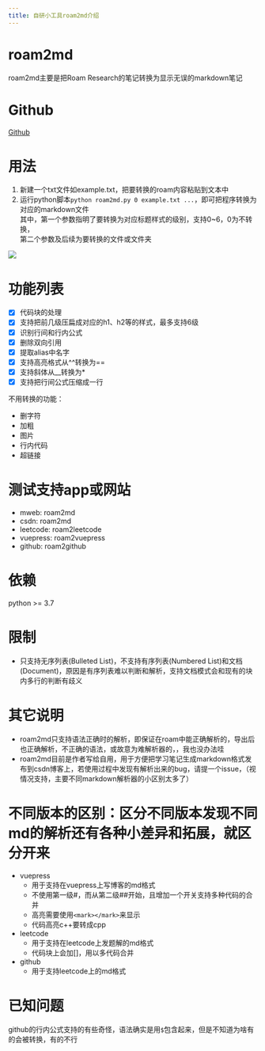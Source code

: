 ```yaml
---
title: 自研小工具roam2md介绍
---
```



# roam2md
roam2md主要是把Roam Research的笔记转换为显示无误的markdown笔记

# Github
[Github](https://github.com/shiqi-lu/roam2md)


# 用法
1. 新建一个txt文件如example.txt，把要转换的roam内容粘贴到文本中
2. 运行python脚本`python roam2md.py 0 example.txt ...`，即可把程序转换为对应的markdown文件<br>
其中，第一个参数指明了要转换为对应标题样式的级别，支持0~6，0为不转换，<br>
第二个参数及后续为要转换的文件或文件夹

![](https://img.shiqi-lu.tech/202308100952158.jpeg)

# 功能列表
* [x] 代码块的处理
* [x] 支持把前几级压扁成对应的h1、h2等的样式，最多支持6级
* [x] 识别行间和行内公式
* [x] 删除双向引用
* [x] 提取alias中名字
* [x] 支持高亮格式从^^转换为==
* [x] 支持斜体从__转换为*
* [x] 支持把行间公式压缩成一行

不用转换的功能：
* 删字符
* 加粗
* 图片
* 行内代码
* 超链接

# 测试支持app或网站
* mweb: roam2md
* csdn: roam2md
* leetcode: roam2leetcode
* vuepress: roam2vuepress
* github: roam2github

# 依赖
python >= 3.7

# 限制
- 只支持无序列表(Bulleted List)，不支持有序列表(Numbered List)和文档(Document)，原因是有序列表难以判断和解析，支持文档模式会和现有的块内多行的判断有歧义

# 其它说明
- roam2md只支持语法正确时的解析，即保证在roam中能正确解析的，导出后也正确解析，不正确的语法，或故意为难解析器的，，我也没办法哇
- roam2md目前是作者写给自用，用于方便把学习笔记生成markdown格式发布到csdn博客上，若使用过程中发现有解析出来的bug，请提一个issue，（视情况支持，主要不同markdown解析器的小区别太多了）

# 不同版本的区别：区分不同版本发现不同md的解析还有各种小差异和拓展，就区分开来
- vuepress
  - 用于支持在vuepress上写博客的md格式 
  - 不使用第一级#，而从第二级##开始，且增加一个开关支持多种代码的合并
  - 高亮需要使用`<mark></mark>`来显示
  - 代码高亮c++要转成cpp
- leetcode
  - 用于支持在leetcode上发题解的md格式
  - 代码块上会加[]，用以多代码合并
- github
  - 用于支持leetcode上的md格式

# 已知问题
github的行内公式支持的有些奇怪，语法确实是用`$`包含起来，但是不知道为啥有的会被转换，有的不行